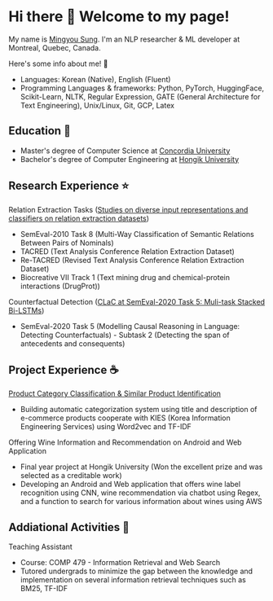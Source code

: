 # Hi there 👋 Welcome to my page!

My name is <a href="http://www.linkedin.com/in/mingyou-sung-0449a0184/">Mingyou Sung</a>. I'm an NLP researcher & ML developer at Montreal, Quebec, Canada.

Here's some info about me! 🧾
- Languages: Korean (Native), English (Fluent)
- Programming Languages & frameworks: Python, PyTorch, HuggingFace, Scikit-Learn, NLTK, Regular Expression, GATE (General Architecture for Text Engineering), Unix/Linux, Git, GCP, Latex

## Education 🏫
- Master's degree of Computer Science at <a href="http://www.concordia.ca/">Concordia University</a>
- Bachelor's degree of Computer Engineering at <a href="http://en.hongik.ac.kr/index.do/">Hongik University</a>

## Research Experience ⭐
Relation Extraction Tasks (<a href="http://spectrum.library.concordia.ca/id/eprint/990412/">Studies on diverse input representations and classifiers on relation extraction datasets</a>)
- SemEval-2010 Task 8 (Multi-Way Classification of Semantic Relations Between Pairs of Nominals)
- TACRED (Text Analysis Conference Relation Extraction Dataset)
- Re-TACRED (Revised Text Analysis Conference Relation Extraction Dataset)
- Biocreative VII Track 1 (Text mining drug and chemical-protein interactions (DrugProt))

Counterfactual Detection (<a href="http://aclanthology.org/2020.semeval-1.54/">CLaC at SemEval-2020 Task 5: Muli-task Stacked Bi-LSTMs</a>)
- SemEval-2020 Task 5 (Modelling Causal Reasoning in Language: Detecting Counterfactuals) - Subtask 2
(Detecting the span of antecedents and consequents)

## Project Experience ☕
<a href="http://iml.hongik.ac.kr/projects.html">Product Category Classification & Similar Product Identification</a>
- Building automatic categorization system using title and description of e-commerce products cooperate
with KIES (Korea Information Engineering Services) using Word2vec and TF-IDF

Offering Wine Information and Recommendation on Android and Web Application
- Final year project at Hongik University (Won the excellent prize and was selected as a creditable work)
- Developing an Android and Web application that offers wine label recognition using CNN, wine
recommendation via chatbot using Regex, and a function to search for various information about wines using AWS

## Addiational Activities 📝
Teaching Assistant
- Course: COMP 479 - Information Retrieval and Web Search
- Tutored undergrads to minimize the gap between the knowledge and implementation on several
information retrieval techniques such as BM25, TF-IDF



